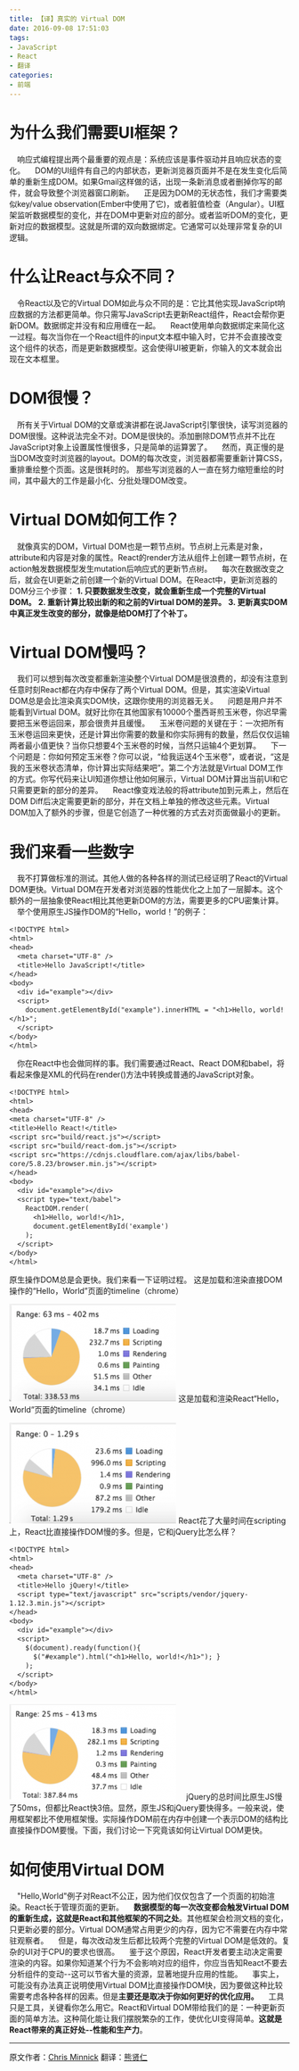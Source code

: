 ```yaml
---
title: 【译】真实的 Virtual DOM
date: 2016-09-08 17:51:03
tags:
- JavaScript
- React
- 翻译
categories:
- 前端
---
```

# 为什么我们需要UI框架？
　响应式编程提出两个最重要的观点是：系统应该是事件驱动并且响应状态的变化。
　DOM的UI组件有自己的内部状态，更新浏览器页面并不是在发生变化后简单的重新生成DOM。如果Gmail这样做的话，出现一条新消息或者删掉你写的邮件，就会导致整个浏览器窗口刷新。
　正是因为DOM的无状态性，我们才需要类似key/value observation(Ember中使用了它)，或者脏值检查（Angular）。UI框架监听数据模型的变化，并在DOM中更新对应的部分。或者监听DOM的变化，更新对应的数据模型。这就是所谓的双向数据绑定。它通常可以处理非常复杂的UI逻辑。

# 什么让React与众不同？
　令React以及它的Virtual DOM如此与众不同的是：它比其他实现JavaScript响应数据的方法都更简单。你只需写JavaScript去更新React组件，React会帮你更新DOM。数据绑定并没有和应用缠在一起。
　React使用单向数据绑定来简化这一过程。每次当你在一个React组件的input文本框中输入时，它并不会直接改变这个组件的状态，而是更新数据模型。这会使得UI被更新，你输入的文本就会出现在文本框里。

# DOM很慢？
　所有关于Virtual DOM的文章或演讲都在说JavaScript引擎很快，读写浏览器的DOM很慢。这种说法完全不对。DOM是很快的。添加删除DOM节点并不比在JavaScript对象上设置属性慢很多，只是简单的运算罢了。
　然而，真正慢的是当DOM改变时浏览器的layout。DOM的每次改变，浏览器都需要重新计算CSS，重排重绘整个页面。这是很耗时的。
那些写浏览器的人一直在努力缩短重绘的时间，其中最大的工作是最小化、分批处理DOM改变。

# Virtual DOM如何工作？
　就像真实的DOM，Virtual DOM也是一颗节点树。节点树上元素是对象，attribute和内容是对象的属性。React的render方法从组件上创建一颗节点树，在action触发数据模型发生mutation后响应式的更新节点树。
　每次在数据改变之后，就会在UI更新之前创建一个新的Virtual DOM。在React中，更新浏览器的DOM分三个步骤：
**1. 只要数据发生改变，就会重新生成一个完整的Virtual DOM。**
**2. 重新计算比较出新的和之前的Virtual DOM的差异。**
**3. 更新真实DOM中真正发生改变的部分，就像是给DOM打了个补丁。**

# Virtual DOM慢吗？
　我们可以想到每次改变都重新渲染整个Virtual DOM是很浪费的，却没有注意到任意时刻React都在内存中保存了两个Virtual DOM。但是，其实渲染Virtual DOM总是会比渲染真实DOM快，这跟你使用的浏览器无关。
　问题是用户并不能看到Virtual DOM。就好比你在其他国家有10000个墨西哥煎玉米卷，你迟早需要把玉米卷运回来，那会很贵并且缓慢。
　玉米卷问题的关键在于：一次把所有玉米卷运回来更快，还是计算出你需要的数量和你实际拥有的数量，然后仅仅运输两者最小值更快？当你只想要4个玉米卷的时候，当然只运输4个更划算。
　下一个问题是：你如何预定玉米卷？你可以说，“给我运送4个玉米卷”，或者说，“这是我的玉米卷状态清单，你计算出实际结果吧”。第二个方法就是Virtual DOM工作的方式。你写代码来让UI知道你想让他如何展示，Virtual DOM计算出当前UI和它只需要更新的部分的差异。
　React像变戏法般的将attribute加到元素上，然后在DOM Diff后决定需要更新的部分，并在文档上单独的修改这些元素。Virtual DOM加入了额外的步骤，但是它创造了一种优雅的方式去对页面做最小的更新。

# 我们来看一些数字
　我不打算做标准的测试。其他人做的各种各样的测试已经证明了React的Virtual DOM更快。Virtual DOM在开发者对浏览器的性能优化之上加了一层脚本。这个额外的一层抽象使React相比其他更新DOM的方法，需要更多的CPU密集计算。
　举个使用原生JS操作DOM的“Hello，world！”的例子：
```
<!DOCTYPE html>
<html>
<head>
  <meta charset="UTF-8" />
  <title>Hello JavaScript!</title>
</head>
<body>
  <div id="example"></div>
  <script>
    document.getElementById("example").innerHTML = "<h1>Hello, world!</h1>";
  </script>
</body>
</html>
```
　你在React中也会做同样的事。我们需要通过React、React DOM和babel，将看起来像是XML的代码在render()方法中转换成普通的JavaScript对象。
```
<!DOCTYPE html>
<html>
<head>
<meta charset="UTF-8" />
<title>Hello React!</title>
<script src="build/react.js"></script>
<script src="build/react-dom.js"></script>
<script src="https://cdnjs.cloudflare.com/ajax/libs/babel-core/5.8.23/browser.min.js"></script>
</head>
<body>
  <div id="example"></div>
  <script type="text/babel">
    ReactDOM.render(
      <h1>Hello, world!</h1>,    
      document.getElementById('example')
    );
  </script>
</body>
</html>
```
原生操作DOM总是会更快。我们来看一下证明过程。
这是加载和渲染直接DOM操作的“Hello，World”页面的timeline（chrome）

![原生DOM操作](/uploads/virtual-dom/1.png)
这是加载和渲染React“Hello，World”页面的timeline（chrome）

![React DOM操作](/uploads/virtual-dom/2.png)
React花了大量时间在scripting上，React比直接操作DOM慢的多。但是，它和jQuery比怎么样？
```
<!DOCTYPE html>
<html>
<head>
  <meta charset="UTF-8" />
  <title>Hello jQuery!</title>
  <script type="text/javascript" src="scripts/vendor/jquery-1.12.3.min.js"></script>
</head>
<body>
  <div id="example"></div>
  <script>
    $(document).ready(function(){
      $("#example").html("<h1>Hello, world!</h1>"); }
    );
  </script>
</body>
</html>
```

![jQuery DOM操作](/uploads/virtual-dom/3.png)
　jQuery的总时间比原生JS慢了50ms，但都比React快3倍。显然，原生JS和jQuery要快得多。一般来说，使用框架都比不使用框架慢。实际操作DOM前在内存中创建一个表示DOM的结构比直接操作DOM要慢。下面，我们讨论一下究竟该如何让Virtual DOM更快。

# 如何使用Virtual DOM
　"Hello,World"例子对React不公正，因为他们仅仅包含了一个页面的初始渲染。React长于管理页面的更新。
　**数据模型的每一次改变都会触发Virtual DOM的重新生成，这就是React和其他框架的不同之处**。其他框架会检测文档的变化，只更新必要的部分。Virtual DOM通常占用更少的内存，因为它不需要在内存中常驻观察者。
　但是，每次改动发生后都比较两个完整的Virtual DOM是低效的。复杂的UI对于CPU的要求也很高。
　鉴于这个原因，React开发者要主动决定需要渲染的内容。如果你知道某个行为不会影响对应的组件，你应当告知React不要去分析组件的变动--这可以节省大量的资源，显著地提升应用的性能。
　事实上，可能没有办法真正说明使用Virtual DOM比直接操作DOM快，因为要做这种比较需要考虑各种各样的因素。但是**主要还是取决于你如何更好的优化应用。**
　工具只是工具，关键看你怎么用它。React和Virtual DOM带给我们的是：一种更新页面的简单方法。这种简化能让我们摆脱繁杂的工作，使优化UI变得简单。**这就是React带来的真正好处--性能和生产力**。

--------------

原文作者：[Chris Minnick](https://www.accelebrate.com/blog/the-real-benefits-of-the-virtual-dom-in-react-js/)
翻译：[熊贤仁](https://blog.skrskrskrskr.com)

